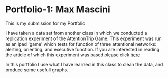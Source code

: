 # Portfolio-1: Max Mascini
This is my submission for my Portfolio

I have taken a data set from another class in which we conducted a replication experiment of the AttentionTrip Game.
This experiment was run as an ipad 'game' which tests for function of three attentional networks: alerting, orienting, and executive function.
If you are interested in reading the article of which this experiment was based please click [here](http://dx.doi.org/10.1016/j.jneumeth.2017.07.008)


In this portfolio I use what I have learned in this class to clean the data, and produce some usefull graphs.
